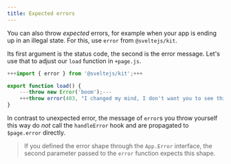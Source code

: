 ```yaml
---
title: Expected errors
---
```


You can also throw _expected_ errors, for example when your app is ending up in an illegal state. For this, use `error` from `@sveltejs/kit`.

Its first argument is the status code, the second is the error message. Let's use that to adjust our `load` function in `+page.js`.

```js
+++import { error } from '@sveltejs/kit';+++

export function load() {
    ---throw new Error('boom');---
	+++throw error(403, "I changed my mind, I don't want you to see this");+++
}
```

In contrast to unexpected error, the message of `error`s you throw yourself this way do _not_ call the `handleError` hook and are propagated to `$page.error` directly.

> If you defined the error shape through the `App.Error` interface, the second parameter passed to the `error` function expects this shape.
